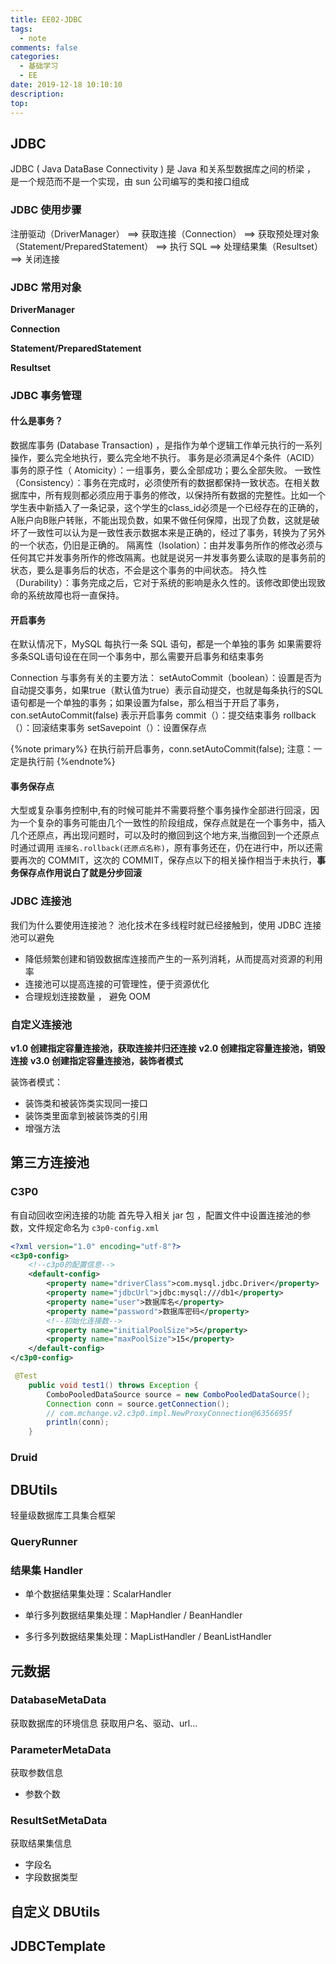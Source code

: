 ```yaml
---
title: EE02-JDBC
tags:
  - note
comments: false
categories:
  - 基础学习
  - EE
date: 2019-12-18 10:10:10
description:
top:
---
```


## JDBC

JDBC ( Java DataBase Connectivity  ) 是 Java 和关系型数据库之间的桥梁 ， 是一个规范而不是一个实现，由 sun 公司编写的类和接口组成

### JDBC 使用步骤

注册驱动（DriverManager） ==> 获取连接（Connection） ==> 获取预处理对象（Statement/PreparedStatement） ==> 执行 SQL ==> 处理结果集（Resultset） ==> 关闭连接

### JDBC 常用对象

**DriverManager**

**Connection**

**Statement/PreparedStatement**

**Resultset**

### JDBC 事务管理

#### 什么是事务？

数据库事务 (Database Transaction) ，是指作为单个逻辑工作单元执行的一系列操作，要么完全地执行，要么完全地不执行。
事务是必须满足4个条件（ACID）
事务的原子性（ Atomicity）：一组事务，要么全部成功；要么全部失败。
一致性 （Consistency）：事务在完成时，必须使所有的数据都保持一致状态。在相关数据库中，所有规则都必须应用于事务的修改，以保持所有数据的完整性。比如一个学生表中新插入了一条记录，这个学生的class_id必须是一个已经存在的正确的，A账户向B账户转账，不能出现负数，如果不做任何保障，出现了负数，这就是破坏了一致性可以认为是一致性表示数据本来是正确的，经过了事务，转换为了另外的一个状态，仍旧是正确的。
隔离性（Isolation）：由并发事务所作的修改必须与任何其它并发事务所作的修改隔离。也就是说另一并发事务要么读取的是事务前的状态，要么是事务后的状态，不会是这个事务的中间状态。
持久性（Durability）：事务完成之后，它对于系统的影响是永久性的。该修改即使出现致命的系统故障也将一直保持。


#### 开启事务

在默认情况下，MySQL 每执行一条 SQL 语句，都是一个单独的事务
如果需要将多条SQL语句设在在同一个事务中，那么需要开启事务和结束事务

Connection 与事务有关的主要方法：
setAutoCommit（boolean）：设置是否为自动提交事务，如果true（默认值为true）表示自动提交，也就是每条执行的SQL语句都是一个单独的事务；如果设置为false，那么相当于开启了事务，con.setAutoCommit(false) 表示开启事务
commit（）：提交结束事务
rollback（）：回滚结束事务
setSavepoint（）：设置保存点

{%note primary%}
在执行前开启事务，conn.setAutoCommit(false);
注意：一定是执行前
{%endnote%}


#### 事务保存点

大型或复杂事务控制中,有的时候可能并不需要将整个事务操作全部进行回滚，因为一个复杂的事务可能由几个一致性的阶段组成，保存点就是在一个事务中，插入几个还原点，再出现问题时，可以及时的撤回到这个地方来,当撤回到一个还原点时通过调用 `连接名.rollback(还原点名称)`，原有事务还在，仍在进行中，所以还需要再次的 COMMIT，这次的 COMMIT，保存点以下的相关操作相当于未执行，**事务保存点作用说白了就是分步回滚**


### JDBC 连接池

我们为什么要使用连接池？
池化技术在多线程时就已经接触到，使用 JDBC 连接池可以避免
* 降低频繁创建和销毁数据库连接而产生的一系列消耗，从而提高对资源的利用率
* 连接池可以提高连接的可管理性，便于资源优化
* 合理规划连接数量 ， 避免 OOM

### 自定义连接池

**v1.0 创建指定容量连接池，获取连接并归还连接**
**v2.0 创建指定容量连接池，销毁连接**
**v3.0 创建指定容量连接池，装饰者模式**

装饰者模式：
* 装饰类和被装饰类实现同一接口
* 装饰类里面拿到被装饰类的引用
* 增强方法

## 第三方连接池

### C3P0

有自动回收空闲连接的功能
首先导入相关 jar 包 ，配置文件中设置连接池的参数，文件规定命名为 `c3p0-config.xml`
```xml
<?xml version="1.0" encoding="utf-8"?>
<c3p0-config>
	<!--c3p0的配置信息-->
	<default-config>
		<property name="driverClass">com.mysql.jdbc.Driver</property>
		<property name="jdbcUrl">jdbc:mysql:///db1</property>
		<property name="user">数据库名</property>
		<property name="password">数据库密码</property>
		<!--初始化连接数-->
		<property name="initialPoolSize">5</property>
		<property name="maxPoolSize">15</property>
	</default-config>
</c3p0-config>
```
```java
 @Test
    public void test1() throws Exception {
        ComboPooledDataSource source = new ComboPooledDataSource();
        Connection conn = source.getConnection();
        // com.mchange.v2.c3p0.impl.NewProxyConnection@6356695f
        println(conn);
    }
```
### Druid

## DBUtils

轻量级数据库工具集合框架

### QueryRunner

### 结果集 Handler

* 单个数据结果集处理：ScalarHandler

* 单行多列数据结果集处理：MapHandler / BeanHandler

* 多行多列数据结果集处理：MapListHandler / BeanListHandler

## 元数据

### DatabaseMetaData

获取数据库的环境信息
获取用户名、驱动、url...

### ParameterMetaData

获取参数信息
* 参数个数

### ResultSetMetaData

获取结果集信息
* 字段名
* 字段数据类型

## 自定义 DBUtils


## JDBCTemplate
